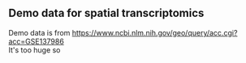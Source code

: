 ## Demo data for spatial transcriptomics
Demo data is from https://www.ncbi.nlm.nih.gov/geo/query/acc.cgi?acc=GSE137986  
It's too huge so
